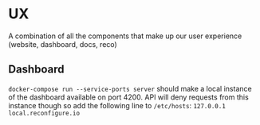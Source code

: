# UX
A combination of all the components that make up our user experience (website, dashboard, docs, reco)

## Dashboard
`docker-compose run --service-ports server` should make a local instance of the dashboard available on port 4200. 
API will deny requests from this instance though so add the following line to `/etc/hosts`:
`127.0.0.1 local.reconfigure.io`
